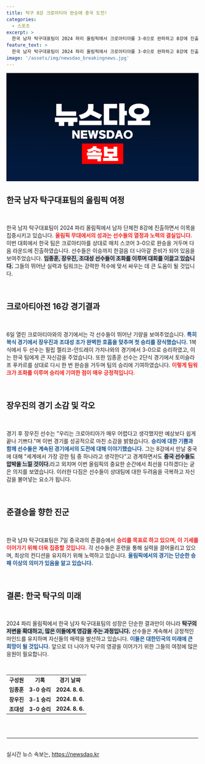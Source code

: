 ```yaml
---
title: 탁구 8강 크로아티아 완승에 중국 도전!
categories:
  - 스포츠
excerpt: >
  한국 남자 탁구대표팀이 2024 파리 올림픽에서 크로아티아를 3-0으로 완파하고 8강에 진출했습니다. 이제 세계 최강 중국과의 대결을 앞두고 긴장감이 고조되고 있습니다. 분위기를 선도한다면 뜻밖의 승리도 가능할지 기대됩니다!
feature_text: >
  한국 남자 탁구대표팀이 2024 파리 올림픽에서 크로아티아를 3-0으로 완파하고 8강에 진출했습니다. 이제 세계 최강 중국과의 대결을 앞두고 긴장감이 고조되고 있습니다. 분위기를 선도한다면 뜻밖의 승리도 가능할지 기대됩니다!
image: '/assets/img/newsdao_breakingnews.jpg'
---
```


<p><img src="/assets/img/newsdao_breakingnews.jpg" alt="firstkoreanews 속보" /></p>

<h2 data-ke-size="size26">한국 남자 탁구대표팀의 올림픽 여정</h2>

<p data-ke-size="size16">&nbsp;</p>

<p data-ke-size="size16">한국 남자 탁구대표팀이 2024 파리 올림픽에서 남자 단체전 8강에 진출하면서 이목을 집중시키고 있습니다. <b><span style="color: #ee2323;">올림픽 무대에서의 성과는 선수들의 열정과 노력의 결실입니다.</span></b> 이번 대회에서 한국 팀은 크로아티아를 상대로 매치 스코어 3-0으로 완승을 거두며 다음 라운드에 진출하였습니다. 선수들은 이승까지 한걸음 더 나아갈 준비가 되어 있음을 보여주었습니다. <b><span style="background-color: #21538527;">임종훈, 장우진, 조대성 선수들이 조화를 이루며 대회를 이끌고 있습니다.</span></b> 그들의 뛰어난 실력과 팀워크는 강력한 적수에 맞서 싸우는 데 큰 도움이 될 것입니다.</p>

<p data-ke-size="size16">&nbsp;</p>

<h2 data-ke-size="size26">크로아티아전 16강 경기결과</h2>

<p data-ke-size="size16">&nbsp;</p>

<p data-ke-size="size16">6일 열린 크로아티아와의 경기에서는 각 선수들이 뛰어난 기량을 보여주었습니다. <b><span style="color: #1a5490;">특히 복식 경기에서 장우진과 조대성 조가 완벽한 호흡을 맞추며 첫 승리를 장식했습니다.</span></b> 1복식에서 두 선수는 필립 젤리코-안드레이 가치나와의 경기에서 3-0으로 승리하였고, 이는 한국 팀에게 큰 자신감을 주었습니다. 또한 임종훈 선수는 2단식 경기에서 토미슬라프 푸카르를 상대로 다시 한 번 완승을 거두며 팀의 승리에 기여하였습니다. <b><span style="color: #ee2323;">이렇게 팀워크가 조화를 이루며 승리에 기여한 점이 매우 긍정적입니다.</span></b></p>

<p data-ke-size="size16">&nbsp;</p>

<h2 data-ke-size="size26">장우진의 경기 소감 및 각오</h2>

<p data-ke-size="size16">&nbsp;</p>

<p data-ke-size="size16">경기 후 장우진 선수는 "우리는 크로아티아가 매우 어렵다고 생각했지만 예상보다 쉽게 끝나 기쁘다."며 이번 경기를 성공적으로 마친 소감을 밝혔습니다. <b><span style="color: #1a5490;">승리에 대한 기쁨과 함께 선수들은 계속된 경기에서의 도전에 대해 이야기했습니다.</span></b> 그는 8강에서 만날 중국에 대해 "세계에서 가장 강한 팀 중 하나라고 생각한다"고 경계하면서도 <b><span style="background-color: #21538527;">중국 선수들도 압박을 느낄 것이다.</span></b>라고 외치며 이번 올림픽의 중요한 순간에서 최선을 다하겠다는 굳은 의지를 보였습니다. 이러한 다짐은 선수들이 상대팀에 대한 두려움을 극복하고 자신감을 불어넣는 요소가 됩니다.</p>

<p data-ke-size="size16">&nbsp;</p>

<h2 data-ke-size="size26">준결승을 향한 진군</h2>

<p data-ke-size="size16">&nbsp;</p>

<p data-ke-size="size16">한국 남자 탁구대표팀은 7일 중국과의 준결승에서 <b><span style="color: #ee2323;">승리를 목표로 하고 있으며, 이 기세를 이어가기 위해 더욱 집중할 것입니다.</span></b> 각 선수들은 훈련을 통해 실력을 끌어올리고 있으며, 최상의 컨디션을 유지하기 위해 노력하고 있습니다. <b><span style="color: #1a5490;">올림픽에서의 경기는 단순한 승패 이상의 의미가 있음을 알고 있습니다.</span></b></p>

<p data-ke-size="size16">&nbsp;</p>

<h2 data-ke-size="size26">결론: 한국 탁구의 미래</h2>

<p data-ke-size="size16">&nbsp;</p>

<p data-ke-size="size16">2024 파리 올림픽에서 한국 남자 탁구대표팀의 성장은 단순한 결과만이 아니라 <b><span style="background-color: #21538527;">탁구의 저변을 확대하고, 많은 이들에게 영감을 주는 과정입니다.</span></b> 선수들은 계속해서 긍정적인 마인드를 유지하며 자신들의 매력을 발산하고 있습니다. <b><span style="color: #1a5490;">이들은 대한민국의 미래에 큰 희망이 될 것입니다.</span></b> 앞으로 더 나아가 탁구의 영광을 이어가기 위한 그들의 여정에 많은 응원이 필요합니다. </p>

<p data-ke-size="size16">&nbsp;</p>

<table style="width: 100%; border-collapse: collapse;">
    <tbody>
        <tr>
            <td style="text-align: center; height: 17px;"><b>구성원</b></td>
            <td style="text-align: center; height: 17px;"><b>기록</b></td>
            <td style="text-align: center; height: 17px;"><b>경기 날짜</b></td>
        </tr>
        <tr>
            <td style="text-align: center; height: 17px;"><b>임종훈</b></td>
            <td style="text-align: center; height: 17px;"><b>3-0 승리</b></td>
            <td style="text-align: center; height: 17px;"><b>2024. 8. 6.</b></td>
        </tr>
        <tr>
            <td style="text-align: center; height: 17px;"><b>장우진</b></td>
            <td style="text-align: center; height: 17px;"><b>3-1 승리</b></td>
            <td style="text-align: center; height: 17px;"><b>2024. 8. 6.</b></td>
        </tr>
        <tr>
            <td style="text-align: center; height: 17px;"><b>조대성</b></td>
            <td style="text-align: center; height: 17px;"><b>3-0 승리</b></td>
            <td style="text-align: center; height: 17px;"><b>2024. 8. 6.</b></td>
        </tr>
    </tbody>
</table>

<p data-ke-size="size16">&nbsp;</p>

<hr style="border: 1px solid #eeeeee; margin: 30px 0;" />
실시간 뉴스 속보는, <a href="https://newsdao.kr" rel="dofollow">https://newsdao.kr</a>


